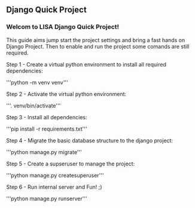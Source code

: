 ## Django Quick Project

### Welcom to LISA Django Quick Project!

This guide aims jump start the project settings and bring a fast hands on Django Project. Then to enable and run the project some comands are still required.

Step 1 - Create a virtual python environment to install all required dependencies:

'''python -m venv venv'''

Step 2 - Activate the virtual python environment:

'''. venv/bin/activate'''

Step 3 - Install all dependencies:

'''pip install -r requirements.txt'''

Step 4 - Migrate the basic database structure to the django project:

'''python manage.py migrate'''

Step 5 - Create a supseruser to manage the project:

'''python manage.py createsuperuser'''

Step 6 - Run internal server and Fun! ;)

'''python manage.py runserver'''